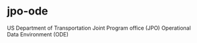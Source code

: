 # jpo-ode
US Department of Transportation Joint Program office (JPO) Operational Data Environment (ODE)
